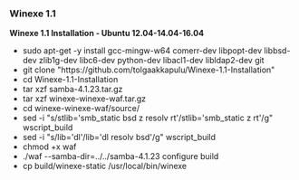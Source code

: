 <h3>Winexe 1.1</h3>

<b>Winexe 1.1 Installation - Ubuntu 12.04-14.04-16.04</b>
<ul>
 <li>
sudo apt-get -y install gcc-mingw-w64 comerr-dev libpopt-dev libbsd-dev zlib1g-dev libc6-dev python-dev libacl1-dev libldap2-dev git</li>
  <li>
git clone "https://github.com/tolgaakkapulu/Winexe-1.1-Installation"
  </li>
 <li>
cd Winexe-1.1-Installation
  </li>
  <li> 
tar xzf samba-4.1.23.tar.gz
  </li>
  <li>
tar xzf winexe-winexe-waf.tar.gz
  </li>
  <li>
cd winexe-winexe-waf/source/
  </li>
  <li>
sed -i "s/stlib='smb_static bsd z resolv rt'/stlib='smb_static z rt'/g" wscript_build
  </li>
  <li>
sed -i "s/lib='dl'/lib='dl resolv bsd'/g" wscript_build
  <li>
chmod +x waf 
   </li>
  <li>
./waf --samba-dir=../../samba-4.1.23 configure build
  </li>
  <li>
cp build/winexe-static /usr/local/bin/winexe
  </li>
  </ul>
